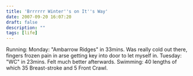 ```yaml
---
title: 'Brrrrrr Winter''s on It''s Way'
date: 2007-09-20 16:07:20
draft: false
description: ""
tags: [life]
---
```


Running: Monday: "Ambarrow Ridges" in 33mins. Was really cold out there, fingers frozen pain in arse getting key into door to let myself in. Tuesday: "WC" in 23mins. Felt much better afterwards. Swimming: 40 lengths of which 35 Breast-stroke and 5 Front Crawl.